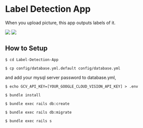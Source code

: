 # Label Detection App
When you upload picture, this app outputs labels of it.

![](https://img.shields.io/badge/rails-5.2.1-brightgreen.svg)
![](https://img.shields.io/badge/ruby-2.5.1-green.svg)

## How to Setup
```
$ cd Label-Detection-App

$ cp config/database.yml.default config/database.yml
```

and add your mysql server password to database.yml,

```
$ echo GCV_API_KEY=[YOUR_GOOGLE_CLOUD_VISION_API_KEY] > .env

$ bundle install

$ bundle exec rails db:create

$ bundle exec rails db:migrate

$ bundle exec rails s
```
